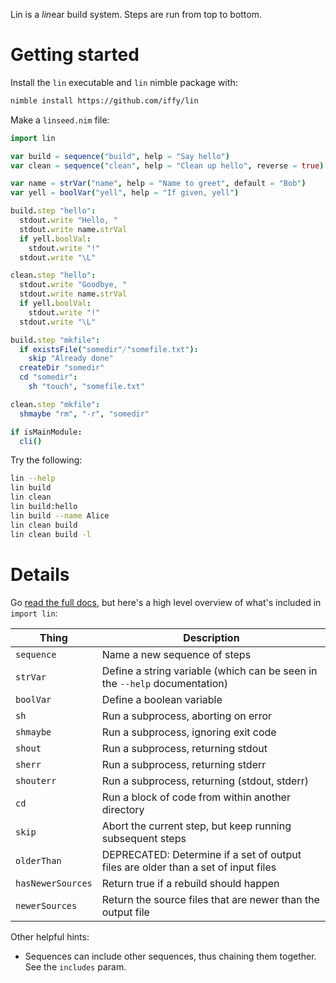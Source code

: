 Lin is a *lin*ear build system.  Steps are run from top to bottom.

# Getting started

Install the `lin` executable and `lin` nimble package with:

```bash
nimble install https://github.com/iffy/lin
```

Make a `linseed.nim` file:

```nim
import lin

var build = sequence("build", help = "Say hello")
var clean = sequence("clean", help = "Clean up hello", reverse = true)

var name = strVar("name", help = "Name to greet", default = "Bob")
var yell = boolVar("yell", help = "If given, yell")

build.step "hello":
  stdout.write "Hello, "
  stdout.write name.strVal
  if yell.boolVal:
    stdout.write "!"
  stdout.write "\L"

clean.step "hello":
  stdout.write "Goodbye, "
  stdout.write name.strVal
  if yell.boolVal:
    stdout.write "!"
  stdout.write "\L"

build.step "mkfile":
  if existsFile("somedir"/"somefile.txt"):
    skip "Already done"
  createDir "somedir"
  cd "somedir":
    sh "touch", "somefile.txt"

clean.step "mkfile":
  shmaybe "rm", "-r", "somedir"

if isMainModule:
  cli()
```

Try the following:

```sh
lin --help
lin build
lin clean
lin build:hello
lin build --name Alice
lin clean build
lin clean build -l
```

# Details

Go [read the full docs](https://www.iffycan.com/lin/linlib.html), but here's a high level overview of what's included in `import lin`:

| Thing | Description |
|---|---|
| `sequence` | Name a new sequence of steps |
| `strVar` | Define a string variable (which can be seen in the `--help` documentation) |
| `boolVar` | Define a boolean variable |
| `sh` | Run a subprocess, aborting on error |
| `shmaybe` | Run a subprocess, ignoring exit code |
| `shout` | Run a subprocess, returning stdout |
| `sherr` | Run a subprocess, returning stderr |
| `shouterr` | Run a subprocess, returning (stdout, stderr) |
| `cd` | Run a block of code from within another directory |
| `skip` | Abort the current step, but keep running subsequent steps |
| `olderThan` | DEPRECATED: Determine if a set of output files are older than a set of input files |
| `hasNewerSources` | Return true if a rebuild should happen |
| `newerSources` | Return the source files that are newer than the output file |

Other helpful hints:

- Sequences can include other sequences, thus chaining them together.  See the `includes` param.
